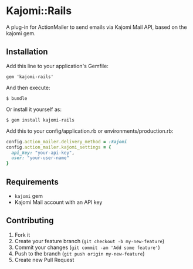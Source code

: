 # Kajomi::Rails

A plug-in for ActionMailer to send emails via Kajomi Mail API, based on the kajomi gem.

## Installation

Add this line to your application's Gemfile:

    gem 'kajomi-rails'

And then execute:

    $ bundle

Or install it yourself as:

    $ gem install kajomi-rails

Add this to your config/application.rb or environments/production.rb:

``` ruby
config.action_mailer.delivery_method = :kajomi
config.action_mailer.kajomi_settings = {
  api_key: "your-api-key",
  user: "your-user-name"
}
```

## Requirements

* `kajomi` gem
* Kajomi Mail account with an API key

## Contributing

1. Fork it
2. Create your feature branch (`git checkout -b my-new-feature`)
3. Commit your changes (`git commit -am 'Add some feature'`)
4. Push to the branch (`git push origin my-new-feature`)
5. Create new Pull Request
